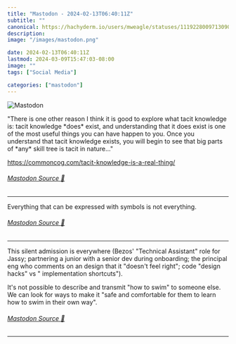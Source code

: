 ```yaml
---
title: "Mastodon - 2024-02-13T06:40:11Z"
subtitle: ""
canonical: https://hachyderm.io/users/mweagle/statuses/111922800971309010
description:
image: "/images/mastodon.png"

date: 2024-02-13T06:40:11Z
lastmod: 2024-03-09T15:47:03-08:00
image: ""
tags: ["Social Media"]

categories: ["mastodon"]
---
```

![Mastodon](/images/mastodon.png)

<p>&quot;There is one other reason I think it is good to explore what tacit knowledge is: tacit knowledge *does* exist, and understanding that it does exist is one of the most useful things you can have happen to you. Once you understand that tacit knowledge exists, you will begin to see that big parts of *any* skill tree is tacit in nature...&quot;</p><p><a href="https://commoncog.com/tacit-knowledge-is-a-real-thing/" target="_blank" rel="nofollow noopener noreferrer" translate="no"><span class="invisible">https://</span><span class="ellipsis">commoncog.com/tacit-knowledge-</span><span class="invisible">is-a-real-thing/</span></a></p>


###### [Mastodon Source 🐘](https://hachyderm.io/@mweagle/111922800971309010)

___

<p>Everything that can be expressed with symbols is not everything.</p>


###### [Mastodon Source 🐘](https://hachyderm.io/@mweagle/111922806713256792)

___

<p>This silent admission is everywhere (Bezos&#39; &quot;Technical Assistant&quot; role for Jassy; partnering a junior with a senior dev during onboarding; the principal eng who comments on an design that it &quot;doesn&#39;t feel right&quot;; code &quot;design hacks&quot; vs &quot; implementation shortcuts&quot;).</p><p>It&#39;s not possible to describe and transmit &quot;how to swim&quot; to someone else. We can look for ways to make it &quot;safe and comfortable for them to learn how to swim in their own way&quot;.</p>


###### [Mastodon Source 🐘](https://hachyderm.io/@mweagle/111922861268092488)

___
